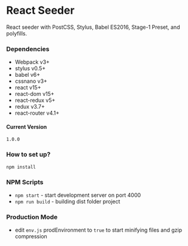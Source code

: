 # React Seeder #

React seeder with PostCSS, Stylus, Babel ES2016, Stage-1 Preset, and polyfills.

### Dependencies ###
* Webpack v3+
* stylus v0.5+
* babel v6+
* cssnano v3+
* react v15+
* react-dom v15+
* react-redux v5+
* redux v3.7+
* react-router v4.1+

#### Current Version ####
` 1.0.0 `

### How to set up? ###
`
npm install
`

### NPM Scripts ###

* `npm start` - start development server on port 4000
* `npm run build` - building dist folder project

### Production Mode ###
* edit `env.js` prodEnvironment to `true` to start minifying files and gzip compression